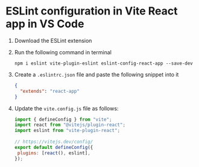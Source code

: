 # ESLint configuration in Vite React app in VS Code
1.  Download the ESLint extension

3.  Run the following command in terminal   
    ```
    npm i eslint vite-plugin-eslint eslint-config-react-app --save-dev
    ```
3. Create a `.eslintrc.json` file and paste the following snippet into it  

   ```json
   {
     "extends": "react-app"
   }
   ```
5. Update the `vite.config.js` file as follows:

   ```javascript
   import { defineConfig } from "vite";
   import react from "@vitejs/plugin-react";
   import eslint from "vite-plugin-react";
  
   // https://vitejs.dev/config/
   export default defineConfig({
   	plugins: [react(), eslint],
   });
   ```
   
